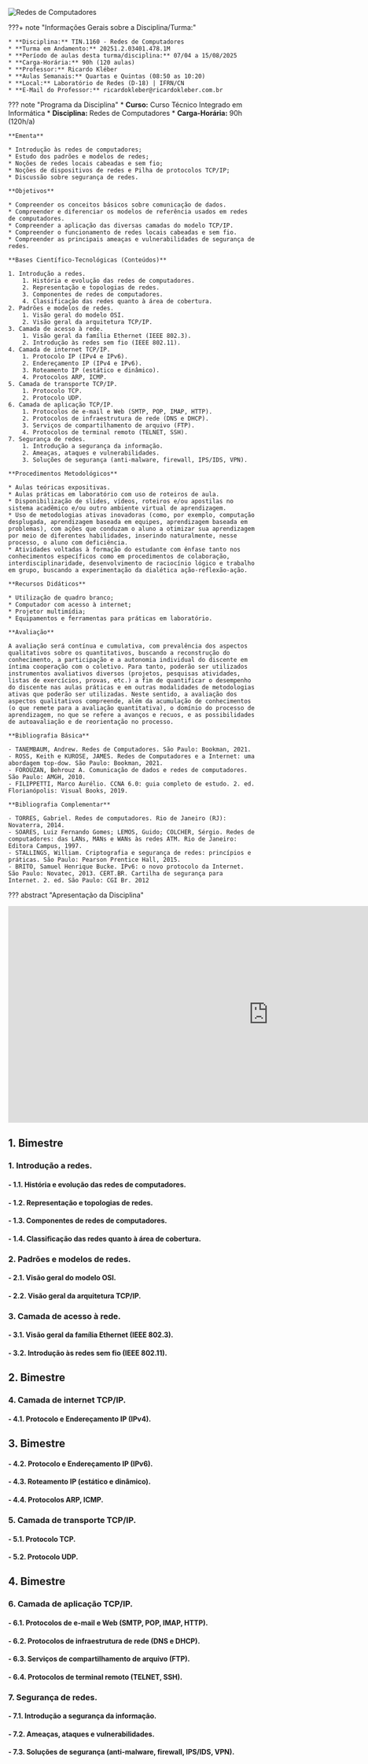 ![Redes de Computadores](./assets/images/banner_tin1160.png)

???+ note "Informações Gerais sobre a Disciplina/Turma:"

    * **Disciplina:** TIN.1160 - Redes de Computadores
    * **Turma em Andamento:** 20251.2.03401.478.1M
    * **Período de aulas desta turma/disciplina:** 07/04 a 15/08/2025
    * **Carga-Horária:** 90h (120 aulas)
    * **Professor:** Ricardo Kléber
    * **Aulas Semanais:** Quartas e Quintas (08:50 as 10:20)
    * **Local:** Laboratório de Redes (D-18) | IFRN/CN
    * **E-Mail do Professor:** ricardokleber@ricardokleber.com.br

??? note "Programa da Disciplina"
    * **Curso:** Curso Técnico Integrado em Informática
    * **Disciplina:** Redes de Computadores
    * **Carga-Horária:** 90h (120h/a)

    **Ementa**

    * Introdução às redes de computadores;
    * Estudo dos padrões e modelos de redes;
    * Noções de redes locais cabeadas e sem fio;
    * Noções de dispositivos de redes e Pilha de protocolos TCP/IP;
    * Discussão sobre segurança de redes.

    **Objetivos**

    * Compreender os conceitos básicos sobre comunicação de dados.
    * Compreender e diferenciar os modelos de referência usados em redes de computadores.
    * Compreender a aplicação das diversas camadas do modelo TCP/IP.
    * Compreender o funcionamento de redes locais cabeadas e sem fio.
    * Compreender as principais ameaças e vulnerabilidades de segurança de redes.

    **Bases Científico-Tecnológicas (Conteúdos)**

    1. Introdução a redes.
        1. História e evolução das redes de computadores.
        2. Representação e topologias de redes.
        3. Componentes de redes de computadores.
        4. Classificação das redes quanto à área de cobertura.
    2. Padrões e modelos de redes.
        1. Visão geral do modelo OSI.
        2. Visão geral da arquitetura TCP/IP.
    3. Camada de acesso à rede.
        1. Visão geral da família Ethernet (IEEE 802.3).
        2. Introdução às redes sem fio (IEEE 802.11).
    4. Camada de internet TCP/IP.
        1. Protocolo IP (IPv4 e IPv6).
        2. Endereçamento IP (IPv4 e IPv6).
        3. Roteamento IP (estático e dinâmico).
        4. Protocolos ARP, ICMP.
    5. Camada de transporte TCP/IP.
        1. Protocolo TCP.
        2. Protocolo UDP.
    6. Camada de aplicação TCP/IP.
        1. Protocolos de e-mail e Web (SMTP, POP, IMAP, HTTP).
        2. Protocolos de infraestrutura de rede (DNS e DHCP).
        3. Serviços de compartilhamento de arquivo (FTP).
        4. Protocolos de terminal remoto (TELNET, SSH).     
    7. Segurança de redes.
        1. Introdução a segurança da informação.
        2. Ameaças, ataques e vulnerabilidades.
        3. Soluções de segurança (anti-malware, firewall, IPS/IDS, VPN).

    **Procedimentos Metodológicos**

    * Aulas teóricas expositivas.
    * Aulas práticas em laboratório com uso de roteiros de aula.
    * Disponibilização de slides, vídeos, roteiros e/ou apostilas no sistema acadêmico e/ou outro ambiente virtual de aprendizagem.
    * Uso de metodologias ativas inovadoras (como, por exemplo, computação desplugada, aprendizagem baseada em equipes, aprendizagem baseada em problemas), com ações que conduzam o aluno a otimizar sua aprendizagem por meio de diferentes habilidades, inserindo naturalmente, nesse processo, o aluno com deficiência.
    * Atividades voltadas à formação do estudante com ênfase tanto nos conhecimentos específicos como em procedimentos de colaboração, interdisciplinaridade, desenvolvimento de raciocínio lógico e trabalho em grupo, buscando a experimentação da dialética ação-reflexão-ação.

    **Recursos Didáticos**

    * Utilização de quadro branco;
    * Computador com acesso à internet;
    * Projetor multimídia;
    * Equipamentos e ferramentas para práticas em laboratório.

    **Avaliação**

    A avaliação será contínua e cumulativa, com prevalência dos aspectos qualitativos sobre os quantitativos, buscando a reconstrução do conhecimento, a participação e a autonomia individual do discente em íntima cooperação com o coletivo. Para tanto, poderão ser utilizados instrumentos avaliativos diversos (projetos, pesquisas atividades, listas de exercícios, provas, etc.) a fim de quantificar o desempenho do discente nas aulas práticas e em outras modalidades de metodologias ativas que poderão ser utilizadas. Neste sentido, a avaliação dos aspectos qualitativos compreende, além da acumulação de conhecimentos (o que remete para a avaliação quantitativa), o domínio do processo de aprendizagem, no que se refere a avanços e recuos, e as possibilidades de autoavaliação e de reorientação no processo.

    **Bibliografia Básica**

    - TANEMBAUM, Andrew. Redes de Computadores. São Paulo: Bookman, 2021.
    - ROSS, Keith e KUROSE, JAMES. Redes de Computadores e a Internet: uma abordagem top-dow. São Paulo: Bookman, 2021.
    - FOROUZAN, Behrouz A. Comunicação de dados e redes de computadores. São Paulo: AMGH, 2010.
    - FILIPPETTI, Marco Aurélio. CCNA 6.0: guia completo de estudo. 2. ed. Florianópolis: Visual Books, 2019.

    **Bibliografia Complementar**

    - TORRES, Gabriel. Redes de computadores. Rio de Janeiro (RJ): Novaterra, 2014.
    - SOARES, Luiz Fernando Gomes; LEMOS, Guido; COLCHER, Sérgio. Redes de computadores: das LANs, MANs e WANs às redes ATM. Rio de Janeiro: Editora Campus, 1997.
    - STALLINGS, William. Criptografia e segurança de redes: princípios e práticas. São Paulo: Pearson Prentice Hall, 2015.
    - BRITO, Samuel Henrique Bucke. IPv6: o novo protocolo da Internet. São Paulo: Novatec, 2013. CERT.BR. Cartilha de segurança para Internet. 2. ed. São Paulo: CGI Br. 2012

??? abstract "Apresentação da Disciplina"
    <div class="video-wrapper">
        <iframe src="https://docs.google.com/presentation/d/e/2PACX-1vSiwmbBQT5zrsRLl4HSCar8iEldf_ryepntW2VBYdhlBmY8O4JyWdVPZmAwE3-W25YXBKsbH444X1F5/embed?start=false&loop=false&delayms=3000" frameborder="0" width="1058" height="440" allowfullscreen="true" mozallowfullscreen="true" webkitallowfullscreen="true"></iframe>
    </div>

## 1. Bimestre
### 1. Introdução a redes.
#### - 1.1. História e evolução das redes de computadores.
#### - 1.2. Representação e topologias de redes.
#### - 1.3. Componentes de redes de computadores.
#### - 1.4. Classificação das redes quanto à área de cobertura.
### 2. Padrões e modelos de redes.
#### - 2.1. Visão geral do modelo OSI.
#### - 2.2. Visão geral da arquitetura TCP/IP.
### 3. Camada de acesso à rede.
#### - 3.1. Visão geral da família Ethernet (IEEE 802.3).
#### - 3.2. Introdução às redes sem fio (IEEE 802.11).
## 2. Bimestre
### 4. Camada de internet TCP/IP.
#### - 4.1. Protocolo e Endereçamento IP (IPv4).
## 3. Bimestre
#### - 4.2. Protocolo e Endereçamento IP (IPv6).
#### - 4.3. Roteamento IP (estático e dinâmico).
#### - 4.4. Protocolos ARP, ICMP.
### 5. Camada de transporte TCP/IP.
#### - 5.1. Protocolo TCP.
#### - 5.2. Protocolo UDP.
## 4. Bimestre
### 6. Camada de aplicação TCP/IP.
#### - 6.1. Protocolos de e-mail e Web (SMTP, POP, IMAP, HTTP).
#### - 6.2. Protocolos de infraestrutura de rede (DNS e DHCP).
#### - 6.3. Serviços de compartilhamento de arquivo (FTP).
#### - 6.4. Protocolos de terminal remoto (TELNET, SSH).     
### 7. Segurança de redes.
#### - 7.1. Introdução a segurança da informação.
#### - 7.2. Ameaças, ataques e vulnerabilidades.
#### - 7.3. Soluções de segurança (anti-malware, firewall, IPS/IDS, VPN).